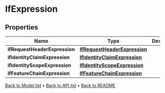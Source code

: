 

# IfExpression


## Properties

| Name | Type | Description | Notes |
|------------ | ------------- | ------------- | -------------|
|**ifRequestHeaderExpression** | [**IfRequestHeaderExpression**](IfRequestHeaderExpression.md) |  |  [optional] |
|**ifIdentityClaimExpression** | [**IfIdentityClaimExpression**](IfIdentityClaimExpression.md) |  |  [optional] |
|**ifIdentityScopeExpression** | [**IfIdentityScopeExpression**](IfIdentityScopeExpression.md) |  |  [optional] |
|**ifFeatureChainExpression** | [**IfFeatureChainExpression**](IfFeatureChainExpression.md) |  |  [optional] |



[Back to Model list](../README.md#documentation-for-models) &#8226; [Back to API list](../README.md#documentation-for-api-endpoints) &#8226; [Back to README](../README.md)


